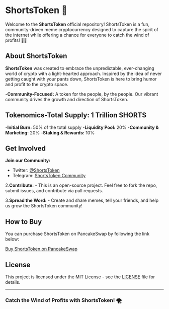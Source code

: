 # ShortsToken 🚀

Welcome to the **ShortsToken** official repository! ShortsToken is a fun, community-driven meme cryptocurrency designed to capture the spirit of the internet while offering a chance for everyone to catch the wind of profits! 💨💸

## About ShortsToken
**ShortsToken** was created to embrace the unpredictable, ever-changing world of crypto with a light-hearted approach. Inspired by the idea of never getting caught with your pants down, ShortsToken is here to bring humor and profit to the crypto space.

-**Community-Focused:** A token for the people, by the people. Our vibrant community drives the growth and direction of ShortsToken.

## Tokenomics-**Total Supply:** 1 Trillion SHORTS
-**Initial Burn:** 50% of the total supply
-**Liquidity Pool:** 20%
-**Community & Marketing:** 20%
-**Staking & Rewards:** 10%

## Get Involved
**Join our Community:**   
   - Twitter: [@ShortsToken](https://twitter.com/ShortsToken)
   - Telegram: [ShortsToken Community](https://t.me/shortstoken)
   
2.**Contribute:**   - This is an open-source project. Feel free to fork the repo, submit issues, and contribute via pull requests.

3.**Spread the Word:**   - Create and share memes, tell your friends, and help us grow the ShortsToken community!

## How to Buy

You can purchase ShortsToken on PancakeSwap by following the link below:

[Buy ShortsToken on PancakeSwap](https://pancakeswap.finance/swap?outputCurrency=YOUR_TOKEN_ADDRESS)

## License

This project is licensed under the MIT License - see the [LICENSE](LICENSE) file for details.

---

### Catch the Wind of Profits with ShortsToken! 🌪️
